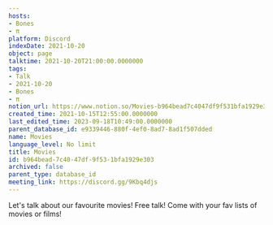 ```yaml
---
hosts:
- Bones
- π
platform: Discord
indexDate: 2021-10-20
object: page
talktime: 2021-10-20T21:00:00.0000000
tags:
- Talk
- 2021-10-20
- Bones
- π
notion_url: https://www.notion.so/Movies-b964bead7c4047df9f531bfa1929e303
created_time: 2021-10-15T12:55:00.0000000
last_edited_time: 2023-09-18T10:49:00.0000000
parent_database_id: e9339446-880f-4ef0-8ad7-8ad1f507dded
name: Movies
language_level: No limit
title: Movies
id: b964bead-7c40-47df-9f53-1bfa1929e303
archived: false
parent_type: database_id
meeting_link: https://discord.gg/9Kbq4djs
---
```


Let's talk about our favourite movies!
Free talk! Come with your fav lists of movies or films!


